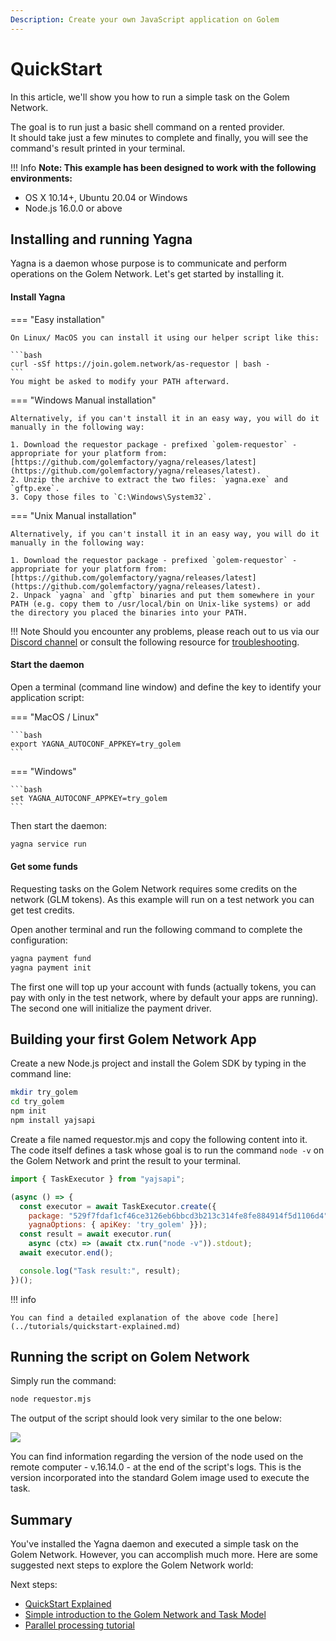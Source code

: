 ```yaml
---
Description: Create your own JavaScript application on Golem
---
```


# QuickStart

In this article, we'll show you how to run a simple task on the Golem Network. 

The goal is to run just a basic shell command on a rented provider.  
It should take just a few minutes to complete and finally, you will see the command's result printed in your terminal. 


!!! Info
    **Note: This example has been designed to work with the following environments:**

* OS X 10.14+, Ubuntu 20.04 or Windows
* Node.js 16.0.0 or above
    

## Installing and running Yagna 

Yagna is a daemon whose purpose is to communicate and perform operations on the Golem Network. Let's get started by installing it.

#### Install Yagna

=== "Easy installation"
    
    On Linux/ MacOS you can install it using our helper script like this:
    
    ```bash
    curl -sSf https://join.golem.network/as-requestor | bash -
    ```
    You might be asked to modify your PATH afterward.

=== "Windows Manual installation"

    Alternatively, if you can't install it in an easy way, you will do it manually in the following way:
    
    1. Download the requestor package - prefixed `golem-requestor` - appropriate for your platform from: [https://github.com/golemfactory/yagna/releases/latest](https://github.com/golemfactory/yagna/releases/latest).
    2. Unzip the archive to extract the two files: `yagna.exe` and `gftp.exe`.
    3. Copy those files to `C:\Windows\System32`.

=== "Unix Manual installation"

    Alternatively, if you can't install it in an easy way, you will do it manually in the following way:
    
    1. Download the requestor package - prefixed `golem-requestor` - appropriate for your platform from: [https://github.com/golemfactory/yagna/releases/latest](https://github.com/golemfactory/yagna/releases/latest).
    2. Unpack `yagna` and `gftp` binaries and put them somewhere in your PATH (e.g. copy them to /usr/local/bin on Unix-like systems) or add the directory you placed the binaries into your PATH.
   


!!! Note
    Should you encounter any problems, please reach out to us via our [Discord channel](https://chat.golem.network/) or consult the following resource for [troubleshooting](../guides/troubleshooting.md).

#### Start the daemon

Open a terminal (command line window) and  define the key to identify your application script:

=== "MacOS / Linux"

   
    ```bash
    export YAGNA_AUTOCONF_APPKEY=try_golem
    ```

=== "Windows"

    
    ```bash
    set YAGNA_AUTOCONF_APPKEY=try_golem
    ```

Then start the daemon:

```bash
yagna service run
```




#### Get some funds

Requesting tasks on the Golem Network requires some credits on the network (GLM tokens). 
As this example will run on a test network you can get test credits.

Open another terminal and run the following command to complete the configuration:

```bash
yagna payment fund
yagna payment init
```
The first one will top up your account with funds (actually tokens, you can pay with only in the test network, where by default your apps are running). 
The second one will initialize the payment driver.



## Building your first Golem Network App 


Create a new Node.js project and install the Golem SDK by typing in the command line:

```bash
mkdir try_golem
cd try_golem
npm init
npm install yajsapi
```

Create a file named requestor.mjs and copy the following content into it. The code itself defines a task whose goal is to run the command `node -v` on the Golem Network and print the result to your terminal.

```js
import { TaskExecutor } from "yajsapi";

(async () => {
  const executor = await TaskExecutor.create({
    package: "529f7fdaf1cf46ce3126eb6bbcd3b213c314fe8fe884914f5d1106d4",    
    yagnaOptions: { apiKey: 'try_golem' }});
  const result = await executor.run(
    async (ctx) => (await ctx.run("node -v")).stdout);
  await executor.end();

  console.log("Task result:", result);
})();
```

!!! info

    You can find a detailed explanation of the above code [here](../tutorials/quickstart-explained.md)


## Running the script on Golem Network

Simply run the command:

```bash
node requestor.mjs
```

The output of the script should look very similar to the one below:

![](/assets/js-tutorial-05.gif)

You can find information regarding the version of the node used on the remote computer - v.16.14.0 - at the end of the script's logs. This is the version incorporated into the standard Golem image used to execute the task.

## Summary

You've installed the Yagna daemon and executed a simple task on the Golem Network.
However, you can accomplish much more. Here are some suggested next steps to explore the Golem Network world:

Next steps:

* [QuickStart Explained](../tutorials/quickstart-explained.md)
* [Simple introduction to the Golem Network and Task Model](../guides/task-model.md)
* [Parallel processing tutorial](../tutorials/running-parallel-tasks.md)


